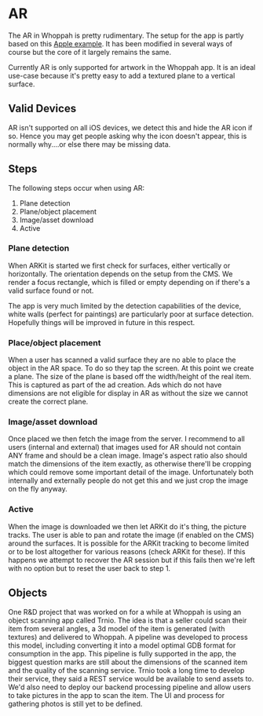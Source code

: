 # AR

The AR in Whoppah is pretty rudimentary. The setup for the app is partly based on this [Apple example](https://developer.apple.com/documentation/arkit/placing_objects_and_handling_3d_interaction).
It has been modified in several ways of course but the core of it largely remains the same.

Currently AR is only supported for artwork in the Whoppah app.
It is an ideal use-case because it's pretty easy to add a textured plane to a vertical surface.

## Valid Devices

AR isn't supported on all iOS devices, we detect this and hide the AR icon if so. Hence you may get people asking why the icon doesn't appear, this is normally why....or else there may be missing data.

## Steps

The following steps occur when using AR:

1. Plane detection
2. Plane/object placement
3. Image/asset download
4. Active

### Plane detection

When ARKit is started we first check for surfaces, either vertically or horizontally. The orientation depends on the setup from the CMS.
We render a focus rectangle, which is filled or empty depending on if there's a valid surface found or not.

The app is very much limited by the detection capabilities of the device, white walls (perfect for paintings) are particularly poor at surface detection. Hopefully things will be improved in future in this respect.

### Place/object placement

When a user has scanned a valid surface they are no able to place the object in the AR space. To do so they tap the screen.
At this point we create a plane. The size of the plane is based off the width/height of the real item. This is captured as part of the ad creation.
Ads which do not have dimensions are not eligible for display in AR as without the size we cannot create the correct plane.

### Image/asset download

Once placed we then fetch the image from the server.
I recommend to all users (internal and external) that images used for AR should not contain ANY frame and should be a clean image.
Image's aspect ratio also should match the dimensions of the item exactly, as otherwise there'll be cropping which could remove some important detail of the image.
Unfortunately both internally and externally people do not get this and we just crop the image on the fly anyway.

### Active

When the image is downloaded we then let ARKit do it's thing, the picture tracks. The user is able to pan and rotate the image (if enabled on the CMS) around the surfaces.
It is possible for the ARKit tracking to become limited or to be lost altogether for various reasons (check ARKit for these). If this happens we attempt to recover the AR session but if this fails then we're left with no option but to reset the user back to step 1.

## Objects

One R&D project that was worked on for a while at Whoppah is using an object scanning app called Trnio. The idea is that a seller could scan their item from several angles, a 3d model of the item is generated (with textures) and delivered to Whoppah. A pipeline was developed to process this model, including converting it into a model optimal GDB format for consumption in the app.
This pipeline is fully supported in the app, the biggest question marks are still about the dimensions of the scanned item and the quality of the scanning service. Trnio took a long time to develop their service, they said a REST service would be available to send assets to. We'd also need to deploy our backend processing pipeline and allow users to take pictures in the app to scan the item. The UI and process for gathering photos is still yet to be defined. 